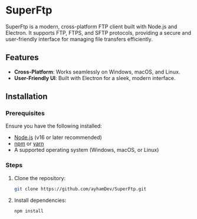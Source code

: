 # SuperFtp

SuperFtp is a modern, cross-platform FTP client built with Node.js and Electron. It supports FTP, FTPS, and SFTP protocols, providing a secure and user-friendly interface for managing file transfers efficiently.

## Features

- **Cross-Platform**: Works seamlessly on Windows, macOS, and Linux.
- **User-Friendly UI**: Built with Electron for a sleek, modern interface.

## Installation

### Prerequisites

Ensure you have the following installed:

- [Node.js](https://nodejs.org/) (v16 or later recommended)
- [npm](https://www.npmjs.com/) or [yarn](https://yarnpkg.com/)
- A supported operating system (Windows, macOS, or Linux)

### Steps

1. Clone the repository:

   ```bash
   git clone https://github.com/ayhamDev/SuperFtp.git
   
2. Install dependencies:

   ```bash
   npm install
